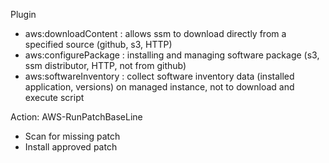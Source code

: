 Plugin
- aws:downloadContent : allows ssm to download directly from a specified source (github, s3, HTTP)
- aws:configurePackage : installing and managing software package (s3, ssm distributor, HTTP, not from github)
- aws:softwareInventory : collect software inventory data (installed application, versions) on managed instance, not to download and execute script

Action: AWS-RunPatchBaseLine
- Scan for missing patch
- Install approved patch